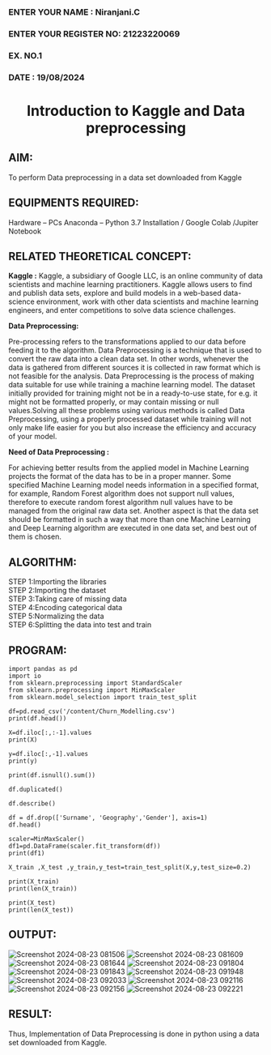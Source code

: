 <H3>ENTER YOUR NAME : Niranjani.C</H3>
<H3>ENTER YOUR REGISTER NO: 21223220069</H3>
<H3>EX. NO.1</H3>
<H3>DATE : 19/08/2024</H3>
<H1 ALIGN =CENTER> Introduction to Kaggle and Data preprocessing</H1>

## AIM:

To perform Data preprocessing in a data set downloaded from Kaggle

## EQUIPMENTS REQUIRED:
Hardware – PCs
Anaconda – Python 3.7 Installation / Google Colab /Jupiter Notebook

## RELATED THEORETICAL CONCEPT:

**Kaggle :**
Kaggle, a subsidiary of Google LLC, is an online community of data scientists and machine learning practitioners. Kaggle allows users to find and publish data sets, explore and build models in a web-based data-science environment, work with other data scientists and machine learning engineers, and enter competitions to solve data science challenges.

**Data Preprocessing:**

Pre-processing refers to the transformations applied to our data before feeding it to the algorithm. Data Preprocessing is a technique that is used to convert the raw data into a clean data set. In other words, whenever the data is gathered from different sources it is collected in raw format which is not feasible for the analysis.
Data Preprocessing is the process of making data suitable for use while training a machine learning model. The dataset initially provided for training might not be in a ready-to-use state, for e.g. it might not be formatted properly, or may contain missing or null values.Solving all these problems using various methods is called Data Preprocessing, using a properly processed dataset while training will not only make life easier for you but also increase the efficiency and accuracy of your model.

**Need of Data Preprocessing :**

For achieving better results from the applied model in Machine Learning projects the format of the data has to be in a proper manner. Some specified Machine Learning model needs information in a specified format, for example, Random Forest algorithm does not support null values, therefore to execute random forest algorithm null values have to be managed from the original raw data set.
Another aspect is that the data set should be formatted in such a way that more than one Machine Learning and Deep Learning algorithm are executed in one data set, and best out of them is chosen.


## ALGORITHM:
STEP 1:Importing the libraries<BR>
STEP 2:Importing the dataset<BR>
STEP 3:Taking care of missing data<BR>
STEP 4:Encoding categorical data<BR>
STEP 5:Normalizing the data<BR>
STEP 6:Splitting the data into test and train<BR>

##  PROGRAM:
```
import pandas as pd
import io
from sklearn.preprocessing import StandardScaler
from sklearn.preprocessing import MinMaxScaler
from sklearn.model_selection import train_test_split

df=pd.read_csv('/content/Churn_Modelling.csv')
print(df.head())

X=df.iloc[:,:-1].values
print(X)

y=df.iloc[:,-1].values
print(y)

print(df.isnull().sum())

df.duplicated()

df.describe()

df = df.drop(['Surname', 'Geography','Gender'], axis=1)
df.head()

scaler=MinMaxScaler()
df1=pd.DataFrame(scaler.fit_transform(df))
print(df1)

X_train ,X_test ,y_train,y_test=train_test_split(X,y,test_size=0.2)

print(X_train)
print(len(X_train))

print(X_test)
print(len(X_test))
```

## OUTPUT:
![Screenshot 2024-08-23 081506](https://github.com/user-attachments/assets/d3eaec06-de65-4266-b4aa-20d20f3ccd9b)
![Screenshot 2024-08-23 081609](https://github.com/user-attachments/assets/56b0b99f-a144-4666-ac88-e582d2c5703e)
![Screenshot 2024-08-23 081644](https://github.com/user-attachments/assets/1f928434-292c-4f73-a788-218c9841b177)
![Screenshot 2024-08-23 091804](https://github.com/user-attachments/assets/71c51224-7f1f-4343-aea2-4447adb7c768)
![Screenshot 2024-08-23 091843](https://github.com/user-attachments/assets/459f1069-bd95-45e0-9503-c286d124cd9f)
![Screenshot 2024-08-23 091948](https://github.com/user-attachments/assets/68f444bc-1183-43b1-bc0b-3709fd0d5f58)
![Screenshot 2024-08-23 092033](https://github.com/user-attachments/assets/74055cc2-4f8a-4420-8597-549f129aaa72)
![Screenshot 2024-08-23 092116](https://github.com/user-attachments/assets/e9c25fa5-c19d-465b-ad90-54d530f275ea)
![Screenshot 2024-08-23 092156](https://github.com/user-attachments/assets/16370c25-5457-403c-ba02-436e3ec879f3)
![Screenshot 2024-08-23 092221](https://github.com/user-attachments/assets/81534f56-3b47-4062-bda1-079a5ea26ab8)



## RESULT:
Thus, Implementation of Data Preprocessing is done in python  using a data set downloaded from Kaggle.



